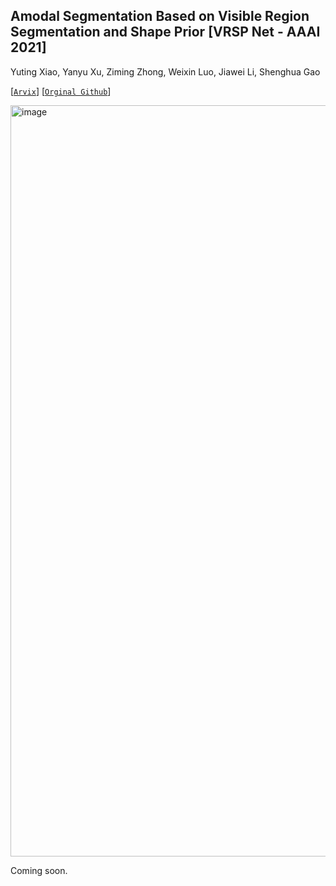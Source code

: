 ## Amodal Segmentation Based on Visible Region Segmentation and Shape Prior [VRSP Net - AAAI 2021]

Yuting Xiao, Yanyu Xu, Ziming Zhong, Weixin Luo, Jiawei Li, Shenghua Gao

[[`Arvix`](https://arxiv.org/abs/2012.05598)] [[`Orginal Github`](https://github.com/YutingXiao/Amodal-Segmentation-Based-on-Visible-Region-Segmentation-and-Shape-Prior)] 

<img width="1202" alt="image" src="https://github.com/trqminh/aistron/assets/30286786/e1ce3061-37d0-4999-bdb5-e4e18bf1c6b6">


Coming soon.

